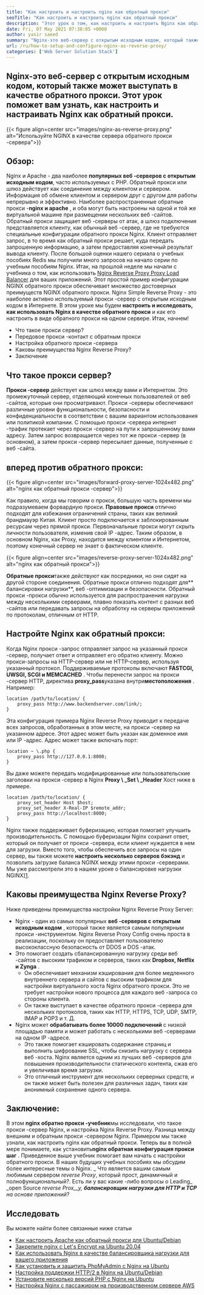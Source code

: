 ```yaml
---
title: "Как настроить и настроить nginx как обратный прокси" 
seoTitle: "Как настроить и настроить nginx как обратный прокси" 
description: "Этот урок о том, как настроить и настроить Nginx как обратный прокси. Nginx считается одним из самых популярных веб-серверов с открытым исходным кодом." 
date: Fri, 07 May 2021 07:38:05 +0000
author: yasir saeed
summary: "Nginx-это веб-сервер с открытым исходным кодом, который также может выступать в качестве обратного прокси. Этот урок поможет вам узнать, как настроить и настраивать Nginx как обратный прокси." 
url: /ru/how-to-setup-and-configure-nginx-as-reverse-proxy/
categories: ['Web Server Solution Stack']
---
```


## Nginx-это веб-сервер с открытым исходным кодом, который также может выступать в качестве обратного прокси. Этот урок поможет вам узнать, как настроить и настраивать Nginx как обратный прокси.

{{< figure align=center src="images/nginx-as-reverse-proxy.png" alt="Используйте NGINX в качестве сервера обратного прокси -сервера">}}


## Обзор:
Nginx и Apache - два наиболее **популярных веб -серверов с открытым исходным кодом**, часто используемых с PHP. Обратный прокси или шлюз действует как соединение между клиентом и сервером. Информация об обмене клиентом и сервером друг с другом для работы непрерывно и эффективно. Наиболее распространенные обратные прокси -**nginx и apache** , и оба могут быть настроены на одной и той же виртуальной машине при размещении нескольких веб -сайтов. Обратный прокси защищает веб -серверы от атак, а шлюз подключения представляется клиенту, как обычный веб -сервер, где не требуются специальные конфигурации обратного прокси Nginx. Клиент отправляет запрос, в то время как обратный прокси решает, куда передать запрошенную информацию, а затем предоставляя конечный результат вывода клиенту.
После большой оценки нашего сериала о учебных пособиях Redis мы получили много запросов на начало серии по учебным пособиям Nginx. Итак, на прошлой неделе мы начали с учебника о том, как использовать [Nginx Reverse Proxy Proxy Load Balancer][1] для ваших приложений. Этот простой пример конфигурации NGINX обратного прокси обеспечивает множество достоверных преимуществ NGINX обратного прокси. Nginx Simple Reverse Proxy - это наиболее активно используемый прокси -сервер с открытым исходным кодом в Интернете. В этом уроке мы будем **настроить и исследовать, как использовать Nginx в качестве обратного прокси** и как его настроить в виде обратного прокси на одном сервере. Итак, начнем!
  * Что такое прокси сервер?
  * Передовое прокси -контакт с обратным прокси
  * Настройка обратного прокси -сервера
  * Каковы преимущества Nginx Reverse Proxy?
  * Заключение

## Что такое прокси сервер?
**Прокси -сервер** действует как шлюз между вами и Интернетом. Это промежуточный сервер, отделяющий конечных пользователей от веб -сайтов, которые они просматривают. Прокси -серверы обеспечивают различные уровни функциональности, безопасности и конфиденциальности в соответствии с вашим вариантом использования или политикой компании.
С помощью прокси -сервера интернет -трафик протекает через прокси -сервер на пути к запрошенному вами адресу. Затем запрос возвращается через тот же прокси -сервер (в основном), а затем прокси -сервер пересылает данные, полученные с веб -сайта.

## вперед против обратного прокси:

{{< figure align=center src="images/forward-proxy-server-1024x482.png" alt="nginx как обратный прокси -сервер">}}

Как правило, когда мы говорим о прокси, большую часть времени мы подразумеваем форвардную прокси. **Правовые прокси** отлично подходят для избежания ограничений страны, таких как великий брандмауэр Китая. Клиент просто подключается к заблокированным ресурсам через прямой прокси. Первоначальные прокси могут скрыть личности пользователя, изменив свой IP -адрес. Таким образом, в основном Nginx, как Proxy, находится между клиентом и Интернетом, поэтому конечный сервер не знает о фактическом клиенте.

{{< figure align=center src="images/reverse-proxy-server-1024x482.png" alt="nginx как обратный прокси">}}

**Обратные прокси**также действуют как посредники, но они сидят на другой стороне соединения. Обратные прокси отлично подходят для** балансировки нагрузки**, веб -оптимизации и безопасности. Обратный прокси -прокси обычно используется для распространения нагрузки между несколькими серверами, плавно показать контент с разных веб -сайтов или передавать запросы на обработку на серверы приложений по протоколам, отличным от HTTP.

## Настройте Nginx как обратный прокси:
Когда Nginx прокси -запрос отправляет запрос на указанный прокси -сервер, получает ответ и отправляет его обратно клиенту. Можно прокси-запросы на HTTP-сервер или не HTTP-сервер, используя указанный протокол. Поддерживаемые протоколы включают **FASTCGI, UWSGI, SCGI и MEMCACHED** .
Чтобы перенести запрос на прокси -сервер HTTP, директива **proxy_pass**указана внутри**местоположения** . Например:
```
location /path/to/location/ {
    proxy_pass http://www.backendserver.com/link/;
}
```
Эта конфигурация примера Nginx Reverse Proxy приводит к передаче всех запросов, обработанных в этом месте, на прокси -сервер на указанном адресе. Этот адрес может быть указан как доменное имя или IP -адрес. Адрес может также включать порт:
```
location ~ \.php {
    proxy_pass http://127.0.0.1:8000;
}
```
Вы даже можете передать модифицированные или пользовательские заголовки на прокси -сервер в Nginx **Proxy \ _Set \ _Header** Хост ниже в примере.
```
location /path/to/location/ {
    proxy_set_header Host $host;
    proxy_set_header X-Real-IP $remote_addr;
    proxy_pass http://localhost:8000;
}
```
Nginx также поддерживает буферизацию, которая помогает улучшить производительность. С помощью буферизации Nginx сохранит ответ, который он получает от прокси -сервера, если клиент нуждается в нем для загрузки.
Вместо того, чтобы обеспечить все запросы на один сервер, вы также можете **настроить несколько серверов бэкэнд** и позволить загрузке баланса NGINX между этими прокси -серверами. Мы уже рассмотрели это в нашем уроке о балансировке нагрузки NGINX][1].

## Каковы преимущества Nginx Reverse Proxy?
Ниже приведены преимущества настройки Nginx Reverse Proxy Server:
* Nginx - один из самых популярных **веб -серверов с открытым исходным кодом** , который также является самым популярным прокси -инструментом. Nginx Reverse Proxy Config очень проста в реализации, поскольку он предоставляет пользователю высококлассную безопасность от DDOS и DOS -атак.
* Это помогает создать сбалансированную нагрузку среди веб -сайтов с высоким трафиком и серверов, таких как **Dropbox, Netflix и Zynga** .
  * Он обеспечивает механизм кэширования для более медленного внутреннего сервера и сайтов с высоким трафиком для настройки виртуального хоста Nginx обратного прокси. Это не требует настройки нового процесса для каждого веб -запроса со стороны клиента.
  * Он также выступает в качестве обратного прокси -сервера для нескольких протоколов, таких как HTTP, HTTPS, TCP, UDP, SMTP, IMAP и POP3 и т. Д.
* Nginx может **обрабатывать более 10000 подключений** с низкой площадью памяти и может работать с несколькими веб -серверами на одном IP -адресе.
  * Это также помогает кэшировать содержание страниц и выполнить шифрование SSL, чтобы снизить нагрузку с сервера веб -хоста. Nginx является одним из лучших веб -серверов для повышения производительности статического контента, сжав его и увеличивая время загрузки.
  * Это отличный инструмент для нескольких серверных средств, и он также может быть полезен для различных задач, таких как анонимный сохранение одного сервера.

## Заключение:
В этом **nginx обратно прокси -учебник**мы исследовали, что такое прокси -сервер Nginx, и настройка Nginx Reverse Proxy. Разница между внешним и обратным прокси -сервером Nginx. Примером мы также узнали, как настроить nginx как обратный прокси. Теперь вы в полной мере понимаете, как установить**nginx обратная конфигурация прокси шаг** . Приведенное выше учебник помогает вам начать с настройки обратного прокси. В наших будущих учебных пособиях мы обсудим более интересные темы о Nginx.
_ Что является вашим самым любимым сервером _reverse Proxy_, который прост, динамичный и полнофункциональный?. Есть ли у вас какие -либо вопросы о Leading_ _open Source _reverse Prox__y, **балансировщик нагрузки для HTTP и TCP** на основе приложений_?

## Исследовать
Вы можете найти более связанные ниже статьи
  * [Как настроить Apache как обратный прокси для Ubuntu/Debian][3]
  * [Закрепите nginx с Let's Encrypt на Ubuntu 20.04][4]
  * [Как использовать Nginx в качестве балансировщика нагрузки для вашего приложения][1]
  * [Как установить и защитить PhpMyAdmin с Nginx на Ubuntu][5]
  * [Настройка поддержки HTTP/2 в Nginx на Ubuntu/Debian][6]
  * [Установите несколько версий PHP с Nginx на Ubuntu][7]
  * [Настройка Nginx с пассажиром на производственном сервере AWS][8]



[1]: https://blog.containerize.com/web-server-solution-stack/how-to-use-nginx-as-load-balancer-for-your-application/
[2]: mailto:yasir.saeed@aspose.com
[3]: https://blog.containerize.com/web-server-solution-stack/how-to-configure-apache-as-a-reverse-proxy-for-ubuntudebian/
[4]: https://blog.containerize.com/web-server-solution-stack/how-to-secure-nginx-with-letsencrypt-on-ubuntu-20-04/
[5]: https://blog.containerize.com/web-server-solution-stack/how-to-install-and-secure-phpmyadmin-with-nginx-on-ubuntu/
[6]: https://blog.containerize.com/web-server-solution-stack/how-to-configure-http2-support-in-nginx-on-ubuntudebian/
[7]: https://blog.containerize.com/web-server-solution-stack/how-to-install-multiple-php-versions-with-nginx-on-ubuntu/
[8]: https://blog.containerize.com/web-server-solution-stack/how-to-setup-nginx-with-passenger-on-aws-production-server/

